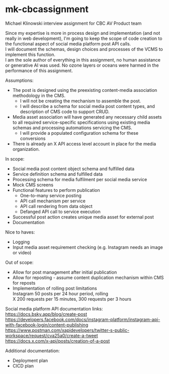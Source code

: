 # mk-cbcassignment

Michael Klinowski interview assignment for CBC AV Product team</br>

Since my expertise is more in process design and implementation (and not really in web development), I'm going to keep the scope of code creation to the functional aspect of social media platform post API calls.</br>
I will document the schemas, design choices and processes of the VCMS to implement this function.</br>
I am the sole author of everything in this assignment, no human assistance or generative AI was used. No ozone layers or oceans were harmed in the performance of this assignment.</br>


Assumptions:</br>
- The post is designed using the preexisting content-media association methodology in the CMS.
  - I will not be creating the mechanism to assemble the post.</br>
  - I will describe a schema for social media post content types, and description of CMS code to support CRUD.</br>
- Media asset association will have generated any necessary child assets to all required service-specific specifications using existing media schemas and processing automations servicing the CMS.</br>
  - I will provide a populated configuration schema for these conversions</br>
- There is already an X API access level account in place for the media organization.</br>


In scope:</br>
- Social media post content object schema and fulfilled data</br>
- Service definition schema and fulfilled data</br>
- Processing schema for media fulfilment per social media service</br>
- Mock CMS screens</br>
- Functional features to perform publication</br>
  - One-to-many service posting</br>
  - API call mechanism per service</br>
  - API call rendering from data object</br>
  - Defanged API call to service execution</br>
- Successful post action creates unique media asset for external post</br>
- Documentation</br>


Nice to haves:</br>
- Logging</br>
- Input media asset requirement checking (e.g. Instagram needs an image or video)</br>


Out of scope:</br>
- Allow for post management after initial publication</br>
- Allow for reposting - assume content duplication mechanism within CMS for reposts</br>
- Implementation of rolling post limitations</br>
	Instagram 50 posts per 24 hour period, rolling</br>
	X 200 requests per 15 minutes, 300 requests per 3 hours</br>


Social media platform API documentation links:</br>
https://docs.bsky.app/blog/create-post</br>
https://developers.facebook.com/docs/instagram-platform/instagram-api-with-facebook-login/content-publishing</br>
https://www.postman.com/xapidevelopers/twitter-s-public-workspace/request/cva25a0/create-a-tweet</br>
https://docs.x.com/x-api/posts/creation-of-a-post</br>


Additional documentation:</br>
- Deployment plan</br>
- CICD plan</br>



